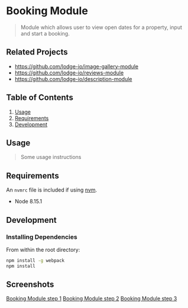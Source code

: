 # Booking Module

> Module which allows user to view open dates for a property, input and start a booking. 

## Related Projects

  - https://github.com/lodge-io/image-gallery-module 
  - https://github.com/lodge-io/reviews-module
  - https://github.com/lodge-io/description-module
  
## Table of Contents

1. [Usage](#Usage)
1. [Requirements](#requirements)
1. [Development](#development)

## Usage

> Some usage instructions

## Requirements

An `nvmrc` file is included if using [nvm](https://github.com/creationix/nvm).

- Node 8.15.1

## Development

### Installing Dependencies

From within the root directory:

```sh
npm install -g webpack
npm install
```
## Screenshots
[Booking Module step 1](screenshots/BookingModule1.png)
[Booking Module step 2](screenshots/BookingModule2.png)
[Booking Module step 3](screenshots/BookingModule3.png)
